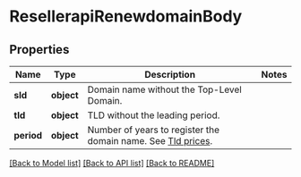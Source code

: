 # ResellerapiRenewdomainBody

## Properties
Name | Type | Description | Notes
------------ | ------------- | ------------- | -------------
**sld** | **object** | Domain name without the Top-Level Domain. | 
**tld** | **object** | TLD without the leading period. | 
**period** | **object** | Number of years to register the domain name.  See [Tld prices](#operation/tldPrices).  | 

[[Back to Model list]](../README.md#documentation-for-models) [[Back to API list]](../README.md#documentation-for-api-endpoints) [[Back to README]](../README.md)

